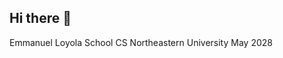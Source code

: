 ## Hi there 👋

<!--
**EmanNeu/EmanNeu** is a ✨ _special_ ✨ repository because its `README.md` (this file) appears on your GitHub profile.

Here are some ideas to get you started:

- 🔭 I’m currently working on work
- 🌱 I’m currently learning cs
- 👯 I’m looking to collaborate on games
- 🤔 I’m looking for help with stuff
- 💬 Ask me about anything
- 📫 How to reach me: email
- 😄 Pronouns: his
- ⚡ Fun fact: i like games
-->
Emmanuel 
Loyola School
CS
Northeastern University 
May 2028
